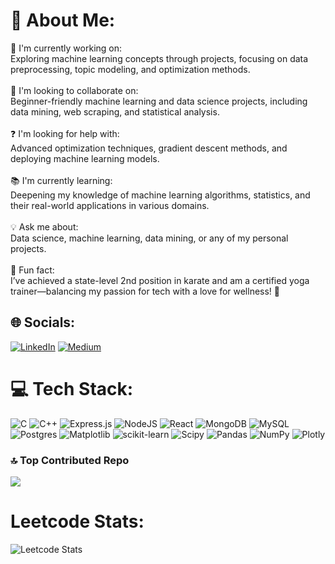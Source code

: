 # 💫 About Me:
🔭 I'm currently working on:<br>Exploring machine learning concepts through projects, focusing on data preprocessing, topic modeling, and optimization methods.<br><br>🤝 I'm looking to collaborate on:<br>Beginner-friendly machine learning and data science projects, including data mining, web scraping, and statistical analysis.<br><br>❓ I'm looking for help with:<br>Advanced optimization techniques, gradient descent methods, and deploying machine learning models.<br><br>📚 I'm currently learning:<br>Deepening my knowledge of machine learning algorithms, statistics, and their real-world applications in various domains.<br><br>💡 Ask me about:<br>Data science, machine learning, data mining, or any of my personal projects.<br><br>🎨 Fun fact:<br>I’ve achieved a state-level 2nd position in karate and am a certified yoga trainer—balancing my passion for tech with a love for wellness! 💪

## 🌐 Socials:
[![LinkedIn](https://img.shields.io/badge/LinkedIn-%230077B5.svg?logo=linkedin&logoColor=white)](https://linkedin.com/in/darshitadwivedi) [![Medium](https://img.shields.io/badge/Medium-12100E?logo=medium&logoColor=white)](https://medium.com/@darshitadwivedi21) 

# 💻 Tech Stack:
![C](https://img.shields.io/badge/c-%2300599C.svg?style=for-the-badge&logo=c&logoColor=white) ![C++](https://img.shields.io/badge/c++-%2300599C.svg?style=for-the-badge&logo=c%2B%2B&logoColor=white) ![Express.js](https://img.shields.io/badge/express.js-%23404d59.svg?style=for-the-badge&logo=express&logoColor=%2361DAFB) ![NodeJS](https://img.shields.io/badge/node.js-6DA55F?style=for-the-badge&logo=node.js&logoColor=white) ![React](https://img.shields.io/badge/react-%2320232a.svg?style=for-the-badge&logo=react&logoColor=%2361DAFB) ![MongoDB](https://img.shields.io/badge/MongoDB-%234ea94b.svg?style=for-the-badge&logo=mongodb&logoColor=white) ![MySQL](https://img.shields.io/badge/mysql-4479A1.svg?style=for-the-badge&logo=mysql&logoColor=white) ![Postgres](https://img.shields.io/badge/postgres-%23316192.svg?style=for-the-badge&logo=postgresql&logoColor=white) ![Matplotlib](https://img.shields.io/badge/Matplotlib-%23ffffff.svg?style=for-the-badge&logo=Matplotlib&logoColor=black) ![scikit-learn](https://img.shields.io/badge/scikit--learn-%23F7931E.svg?style=for-the-badge&logo=scikit-learn&logoColor=white) ![Scipy](https://img.shields.io/badge/SciPy-%230C55A5.svg?style=for-the-badge&logo=scipy&logoColor=%white) ![Pandas](https://img.shields.io/badge/pandas-%23150458.svg?style=for-the-badge&logo=pandas&logoColor=white) ![NumPy](https://img.shields.io/badge/numpy-%23013243.svg?style=for-the-badge&logo=numpy&logoColor=white) ![Plotly](https://img.shields.io/badge/Plotly-%233F4F75.svg?style=for-the-badge&logo=plotly&logoColor=white)

<!-- 
# 📊 GitHub Stats:
![](https://github-readme-stats.vercel.app/api?username=DarshitaDwivedii&theme=dark&hide_border=false&include_all_commits=true&count_private=true)<br/>
![](https://github-readme-streak-stats.herokuapp.com/?user=DarshitaDwivedii&theme=dark&hide_border=false)<br/>
![](https://github-readme-stats.vercel.app/api/top-langs/?username=DarshitaDwivedii&theme=dark&hide_border=false&include_all_commits=true&count_private=true&layout=compact)
-->

### 🔝 Top Contributed Repo
![](https://github-contributor-stats.vercel.app/api?username=DarshitaDwivedii&limit=5&theme=dark&combine_all_yearly_contributions=true)

# Leetcode Stats:
![Leetcode Stats](https://leetcard.jacoblin.cool/DarshitaDwivedi?ext=heatmap&theme=dark)



<!-- Proudly created with GPRM ( https://gprm.itsvg.in ) -->
